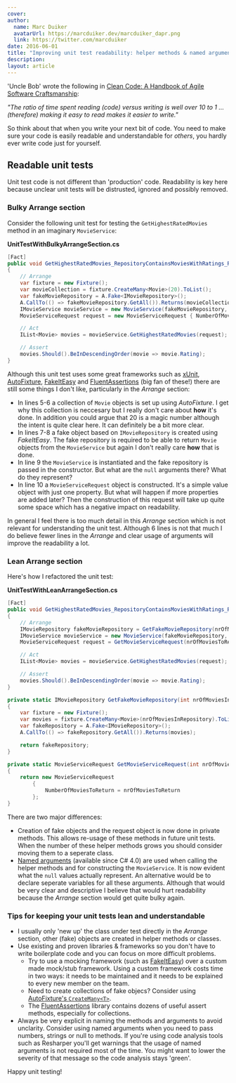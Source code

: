 ```yaml
---
cover:
author:
  name: Marc Duiker
  avatarUrl: https://marcduiker.dev/marcduiker_dapr.png
  link: https://twitter.com/marcduiker
date: 2016-06-01
title: "Improving unit test readability: helper methods & named arguments"
description:
layout: article
---
```


'Uncle Bob' wrote the following in <a rel="nofollow" href="https://www.amazon.co.uk/gp/product/0132350882/">Clean Code: A Handbook of Agile Software Craftsmanship</a>:

_"The ratio of time spent reading (code) versus writing is well over 10 to 1 ... (therefore) making it easy to read makes it easier to write."_

So think about that when you write your next bit of code. You need to make sure your code is easily readable and understandable for _others_, you hardly ever write code just for yourself.

## Readable unit tests

Unit test code is not different than 'production' code. Readability is key here because unclear unit tests will be distrusted, ignored and possibly removed.

### Bulky Arrange section

Consider the following unit test for testing the `GetHighestRatedMovies` method in an imaginary `MovieService`:

**UnitTestWithBulkyArrangeSection.cs**

```csharp
[Fact]
public void GetHighestRatedMovies_RepositoryContainsMoviesWithRatings_ReturnsMoviesOrderedByDescendingRating()
{
    // Arrange
    var fixture = new Fixture();
    var movieCollection = fixture.CreateMany<Movie>(20).ToList();
    var fakeMovieRepository = A.Fake<IMovieRepository>();
    A.CallTo(() => fakeMovieRepository.GetAll()).Returns(movieCollection);
    IMovieService movieService = new MovieService(fakeMovieRepository, null, null);
    MovieServiceRequest request = new MovieServiceRequest { NumberOfMoviesToReturn = 5 };

    // Act
    IList<Movie> movies = movieService.GetHighestRatedMovies(request);

    // Assert
    movies.Should().BeInDescendingOrder(movie => movie.Rating);
}
```

Although this unit test uses some great frameworks such as [xUnit](https://xunit.github.io/), [AutoFixture](https://github.com/AutoFixture/AutoFixture), [FakeItEasy](https://github.com/FakeItEasy/FakeItEasy) and [FluentAssertions](http://www.fluentassertions.com/) (big fan of these!) there are still some things I don't like, particularly in the _Arrange_ section:

- In lines 5-6 a collection of `Movie` objects is set up using _AutoFixture_. I get why this collection is neccesary but I really don't care about __how__ it's done. In addition you could argue that 20 is a magic number although the intent is quite clear here. It can definitely be a bit more clear.
- In lines 7-8 a fake object based on `IMovieRepository` is created using _FakeItEasy_. The fake repository is required to be able to return `Movie` objects from the `MovieService` but again I don't really care __how__ that is done.
- In line 9 the `MovieService` is instantiated and the fake repository is passed in the constructor. But what are the `null` arguments there? What do they represent?
- In line 10 a `MovieServiceRequest` object is constructed. It's a simple value object with just one property. But what will happen if more properties are added later? Then the construction of this request will take up quite some space which has a negative impact on readability.  

In general I feel there is too much detail in this _Arrange_ section which is not relevant for understanding the unit test. 
Although 6 lines is not that much I do believe fewer lines in the _Arrange_ and clear usage of arguments will improve the readability a lot.

### Lean Arrange section

Here's how I refactored the unit test:

**UnitTestWithLeanArrangeSection.cs**

```csharp
[Fact]
public void GetHighestRatedMovies_RepositoryContainsMoviesWithRatings_ReturnsMoviesOrderedByDescendingRating()
{
    // Arrange
    IMovieRepository fakeMovieRepository = GetFakeMovieRepository(nrOfMoviesInRepository: 20);
    IMovieService movieService = new MovieService(fakeMovieRepository, context: null, logger: null);
    MovieServiceRequest request = GetMovieServiceRequest(nrOfMoviesToReturn: 5);

    // Act
    IList<Movie> movies = movieService.GetHighestRatedMovies(request);

    // Assert
    movies.Should().BeInDescendingOrder(movie => movie.Rating);
}

private static IMovieRepository GetFakeMovieRepository(int nrOfMoviesInRepository)
{
    var fixture = new Fixture();
    var movies = fixture.CreateMany<Movie>(nrOfMoviesInRepository).ToList();
    var fakeRepository = A.Fake<IMovieRepository>();
    A.CallTo(() => fakeRepository.GetAll()).Returns(movies);

    return fakeRepository;
}

private static MovieServiceRequest GetMovieServiceRequest(int nrOfMoviesToReturn)
{
    return new MovieServiceRequest
        {
            NumberOfMoviesToReturn = nrOfMoviesToReturn
        };
}
```

There are two major differences:

- Creation of fake objects and the request object is now done in private methods. This allows re-usage of these methods in future unit tests. When the number of these helper methods grows you should consider moving them to a seperate class.
- [Named arguments](https://msdn.microsoft.com/library/dd264739.aspx) (available since C# 4.0) are used when calling the helper methods and for constructing the `MovieService`. It is now evident what the `null` values actually represent. An alternative would be to declare seperate variables for all these arguments. Although that would be very clear and descriptive I believe that would hurt readability because the _Arrange_ section would get quite bulky again.

### Tips for keeping your unit tests lean and understandable

- I usually only 'new up' the class under test directly in the _Arrange_ section, other (fake) objects are created in helper methods or classes.
- Use existing and proven libraries &amp; frameworks so you don't have to write boilerplate code and you can focus on more difficult problems.
    - Try to use a mocking framework (such as [FakeItEasy](https://github.com/FakeItEasy/FakeItEasy)) over a custom made mock/stub framework. Using a custom framework costs time in two ways: it needs to be maintained and it needs to be explained to every new member on the team.
    - Need to create collections of fake objecs? Consider using [AutoFixture's `CreateMany<T>`](http://blog.ploeh.dk/2009/05/11/AnonymousSequencesWithAutoFixture/).
    - The [FluentAssertions](http://www.fluentassertions.com/) library contains dozens of useful assert methods, especially for collections.
- Always be very explicit in naming the methods and arguments to avoid unclarity. Consider using named arguments when you need to pass numbers, strings or null to methods. If you're using code analysis tools such as Resharper you'll get warnings that the usage of named arguments is not required most of the time. You might want to lower the severity of that message so the code analysis stays 'green'.

Happy unit testing!